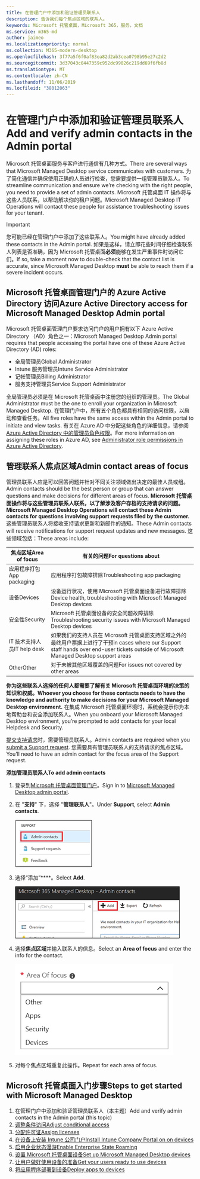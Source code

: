 ```yaml
---
title: 在管理门户中添加和验证管理员联系人
description: 告诉我们每个焦点区域的联系人。
keywords: Microsoft 托管桌面，Microsoft 365，服务，文档
ms.service: m365-md
author: jaimeo
ms.localizationpriority: normal
ms.collection: M365-modern-desktop
ms.openlocfilehash: 3f77a5f6f0af83ea82d2ab3cea0798b95e27c2d2
ms.sourcegitcommit: 3d37043c0447359c952dc99026c219dd69f6fb8d
ms.translationtype: MT
ms.contentlocale: zh-CN
ms.lasthandoff: 11/06/2019
ms.locfileid: "38012063"
---
```

# <a name="add-and-verify-admin-contacts-in-the-admin-portal"></a><span data-ttu-id="1382f-104">在管理门户中添加和验证管理员联系人</span><span class="sxs-lookup"><span data-stu-id="1382f-104">Add and verify admin contacts in the Admin portal</span></span>

<span data-ttu-id="1382f-105">Microsoft 托管桌面服务与客户进行通信有几种方式。</span><span class="sxs-lookup"><span data-stu-id="1382f-105">There are several ways that Microsoft Managed Desktop service communicates with customers.</span></span> <span data-ttu-id="1382f-106">为了简化通信并确保使用正确的人员进行检查，您需要提供一组管理员联系人。</span><span class="sxs-lookup"><span data-stu-id="1382f-106">To streamline communication and ensure we’re checking with the right people, you need to provide a set of admin contacts.</span></span> <span data-ttu-id="1382f-107">Microsoft 托管桌面 IT 操作将与这些人员联系，以帮助解决你的租户问题。</span><span class="sxs-lookup"><span data-stu-id="1382f-107">Microsoft Managed Desktop IT Operations will contact these people for assistance troubleshooting issues for your tenant.</span></span>

> [!IMPORTANT]
> <span data-ttu-id="1382f-108">您可能已经在管理门户中添加了这些联系人。</span><span class="sxs-lookup"><span data-stu-id="1382f-108">You might have already added these contacts in the Admin portal.</span></span> <span data-ttu-id="1382f-109">如果是这样，请立即花些时间仔细检查联系人列表是否准确，因为 Microsoft 托管桌面**必须**能够在发生严重事件时访问它们。</span><span class="sxs-lookup"><span data-stu-id="1382f-109">If so, take a moment now to double-check that the contact list is accurate, since Microsoft Managed Desktop **must** be able to reach them if a severe incident occurs.</span></span>

## <a name="azure-active-directory-access-for-microsoft-managed-desktop-admin-portal"></a><span data-ttu-id="1382f-110">Microsoft 托管桌面管理门户的 Azure Active Directory 访问</span><span class="sxs-lookup"><span data-stu-id="1382f-110">Azure Active Directory access for Microsoft Managed Desktop Admin portal</span></span>

<span data-ttu-id="1382f-111">Microsoft 托管桌面管理门户要求访问门户的用户拥有以下 Azure Active Directory （AD）角色之一：</span><span class="sxs-lookup"><span data-stu-id="1382f-111">Microsoft Managed Desktop Admin portal requires that people accessing the portal have one of these Azure Active Directory (AD) roles:</span></span>
- <span data-ttu-id="1382f-112">全局管理员</span><span class="sxs-lookup"><span data-stu-id="1382f-112">Global Administrator</span></span>
- <span data-ttu-id="1382f-113">Intune 服务管理员</span><span class="sxs-lookup"><span data-stu-id="1382f-113">Intune Service Administrator</span></span>
- <span data-ttu-id="1382f-114">记帐管理员</span><span class="sxs-lookup"><span data-stu-id="1382f-114">Billing Administrator</span></span>
- <span data-ttu-id="1382f-115">服务支持管理员</span><span class="sxs-lookup"><span data-stu-id="1382f-115">Service Support Administrator</span></span>

<span data-ttu-id="1382f-116">全局管理员必须是在 Microsoft 托管桌面中注册您的组织的管理员。</span><span class="sxs-lookup"><span data-stu-id="1382f-116">The Global Administrator must be the one to enroll your organization in Microsoft Managed Desktop.</span></span> <span data-ttu-id="1382f-117">在管理门户中，所有五个角色都具有相同的访问权限，以启动和查看任务。</span><span class="sxs-lookup"><span data-stu-id="1382f-117">All five roles have the same access within the Admin portal to initiate and view tasks.</span></span> <span data-ttu-id="1382f-118">有关在 Azure AD 中分配这些角色的详细信息，请参阅[Azure Active Directory 中的管理员角色权限](https://docs.microsoft.com/azure/active-directory/users-groups-roles/directory-assign-admin-roles)。</span><span class="sxs-lookup"><span data-stu-id="1382f-118">For more information on assigning these roles in Azure AD, see [Administrator role permissions in Azure Active Directory](https://docs.microsoft.com/azure/active-directory/users-groups-roles/directory-assign-admin-roles).</span></span> 

## <a name="admin-contact-areas-of-focus"></a><span data-ttu-id="1382f-119">管理联系人焦点区域</span><span class="sxs-lookup"><span data-stu-id="1382f-119">Admin contact areas of focus</span></span>

<span data-ttu-id="1382f-120">管理员联系人应是可以回答问题并针对不同关注领域做出决定的最佳人员或组。</span><span class="sxs-lookup"><span data-stu-id="1382f-120">Admin contacts should be the best person or group that can answer questions and make decisions for different areas of focus.</span></span> <span data-ttu-id="1382f-121">**Microsoft 托管桌面操作将与这些管理员联系人联系，以了解涉及客户存档的支持请求的问题。**</span><span class="sxs-lookup"><span data-stu-id="1382f-121">**Microsoft Managed Desktop Operations will contact these Admin contacts for questions involving support requests filed by the customer.**</span></span> <span data-ttu-id="1382f-122">这些管理员联系人将接收支持请求更新和新邮件的通知。</span><span class="sxs-lookup"><span data-stu-id="1382f-122">These Admin contacts will receive notifications for support request updates and new messages.</span></span> <span data-ttu-id="1382f-123">这些领域包括：</span><span class="sxs-lookup"><span data-stu-id="1382f-123">These areas include:</span></span>

<span data-ttu-id="1382f-124">焦点区域</span><span class="sxs-lookup"><span data-stu-id="1382f-124">Area of focus</span></span> | <span data-ttu-id="1382f-125">有关的问题</span><span class="sxs-lookup"><span data-stu-id="1382f-125">For questions about</span></span>
--- | ---
<span data-ttu-id="1382f-126">应用程序打包</span><span class="sxs-lookup"><span data-stu-id="1382f-126">App packaging</span></span> | <span data-ttu-id="1382f-127">应用程序打包故障排除</span><span class="sxs-lookup"><span data-stu-id="1382f-127">Troubleshooting app packaging</span></span>
<span data-ttu-id="1382f-128">设备</span><span class="sxs-lookup"><span data-stu-id="1382f-128">Devices</span></span> | <span data-ttu-id="1382f-129">设备运行状况，使用 Microsoft 托管桌面设备进行故障排除</span><span class="sxs-lookup"><span data-stu-id="1382f-129">Device health, troubleshooting with Microsoft Managed Desktop devices</span></span>
<span data-ttu-id="1382f-130">安全性</span><span class="sxs-lookup"><span data-stu-id="1382f-130">Security</span></span> | <span data-ttu-id="1382f-131">Microsoft 托管桌面设备的安全问题故障排除</span><span class="sxs-lookup"><span data-stu-id="1382f-131">Troubleshooting security issues with Microsoft Managed Desktop devices</span></span>
<span data-ttu-id="1382f-132">IT 技术支持人员</span><span class="sxs-lookup"><span data-stu-id="1382f-132">IT help desk</span></span> | <span data-ttu-id="1382f-133">如果我们的支持人员在 Microsoft 托管桌面支持区域之外的最终用户票据上进行了干预</span><span class="sxs-lookup"><span data-stu-id="1382f-133">in cases where our Support staff hands over end-user tickets outside of Microsoft Managed Desktop support areas</span></span> 
<span data-ttu-id="1382f-134">Other</span><span class="sxs-lookup"><span data-stu-id="1382f-134">Other</span></span> | <span data-ttu-id="1382f-135">对于未被其他区域覆盖的问题</span><span class="sxs-lookup"><span data-stu-id="1382f-135">For issues not covered by other areas</span></span>

<span data-ttu-id="1382f-136">**你为这些联系人选择的任何人都需要了解有关 Microsoft 托管桌面环境的决策的知识和权威。**</span><span class="sxs-lookup"><span data-stu-id="1382f-136">**Whoever you choose for these contacts needs to have the knowledge and authority to make decisions for your Microsoft Managed Desktop environment.**</span></span> <span data-ttu-id="1382f-137">在集成 Microsoft 托管桌面环境时，系统会提示你为本地帮助台和安全添加联系人。</span><span class="sxs-lookup"><span data-stu-id="1382f-137">When you onboard your Microsoft Managed Desktop environment, you’re prompted to add contacts for your local Helpdesk and Security.</span></span> 

<span data-ttu-id="1382f-138">[提交支持请求](../working-with-managed-desktop/support.md)时，需要管理员联系人。</span><span class="sxs-lookup"><span data-stu-id="1382f-138">Admin contacts are required when you [submit a Support request](../working-with-managed-desktop/support.md).</span></span> <span data-ttu-id="1382f-139">您需要具有管理员联系人的支持请求的焦点区域。</span><span class="sxs-lookup"><span data-stu-id="1382f-139">You’ll need to have an admin contact for the focus area of the Support request.</span></span> 

<span data-ttu-id="1382f-140">**添加管理员联系人**</span><span class="sxs-lookup"><span data-stu-id="1382f-140">**To add admin contacts**</span></span>

1.  <span data-ttu-id="1382f-141">登录到[Microsoft 托管桌面管理门户](https://aka.ms/mwaasportal)。</span><span class="sxs-lookup"><span data-stu-id="1382f-141">Sign in to [Microsoft Managed Desktop admin portal](https://aka.ms/mwaasportal).</span></span> 

2.  <span data-ttu-id="1382f-142">在 "**支持**" 下，选择 "**管理联系人**"。</span><span class="sxs-lookup"><span data-stu-id="1382f-142">Under **Support**, select **Admin contacts**.</span></span> 

    ![支持菜单、管理员联系人](images/admincontacts.png)

3. <span data-ttu-id="1382f-144">选择“添加”\*\*\*\*。</span><span class="sxs-lookup"><span data-stu-id="1382f-144">Select **Add**.</span></span>

    ![管理门户添加按钮](images/adminadd.png)

4.  <span data-ttu-id="1382f-146">选择**焦点区域**并输入联系人的信息。</span><span class="sxs-lookup"><span data-stu-id="1382f-146">Select an **Area of focus** and enter the info for the contact.</span></span> 

    ![焦点区域的列表](images/areaoffocus.png)

5. <span data-ttu-id="1382f-148">对每个焦点区域重复此操作。</span><span class="sxs-lookup"><span data-stu-id="1382f-148">Repeat for each area of focus.</span></span> 

## <a name="steps-to-get-started-with-microsoft-managed-desktop"></a><span data-ttu-id="1382f-149">Microsoft 托管桌面入门步骤</span><span class="sxs-lookup"><span data-stu-id="1382f-149">Steps to get started with Microsoft Managed Desktop</span></span>

1. <span data-ttu-id="1382f-150">在管理门户中添加和验证管理员联系人（本主题）</span><span class="sxs-lookup"><span data-stu-id="1382f-150">Add and verify admin contacts in the Admin portal (this topic)</span></span>
2. [<span data-ttu-id="1382f-151">调整条件访问</span><span class="sxs-lookup"><span data-stu-id="1382f-151">Adjust conditional access</span></span>](conditional-access.md)
3. [<span data-ttu-id="1382f-152">分配许可证</span><span class="sxs-lookup"><span data-stu-id="1382f-152">Assign licenses</span></span>](assign-licenses.md)
4. [<span data-ttu-id="1382f-153">在设备上安装 Intune 公司门户</span><span class="sxs-lookup"><span data-stu-id="1382f-153">Install Intune Company Portal on on devices</span></span>](company-portal.md)
5. [<span data-ttu-id="1382f-154">启用企业状态漫游</span><span class="sxs-lookup"><span data-stu-id="1382f-154">Enable Enterprise State Roaming</span></span>](enterprise-state-roaming.md)
6. [<span data-ttu-id="1382f-155">设置 Microsoft 托管桌面设备</span><span class="sxs-lookup"><span data-stu-id="1382f-155">Set up Microsoft Managed Desktop devices</span></span>](set-up-devices.md)
7. [<span data-ttu-id="1382f-156">让用户做好使用设备的准备</span><span class="sxs-lookup"><span data-stu-id="1382f-156">Get your users ready to use devices</span></span>](get-started-devices.md)
8. [<span data-ttu-id="1382f-157">将应用程序部署到设备</span><span class="sxs-lookup"><span data-stu-id="1382f-157">Deploy apps to devices</span></span>](deploy-apps.md)